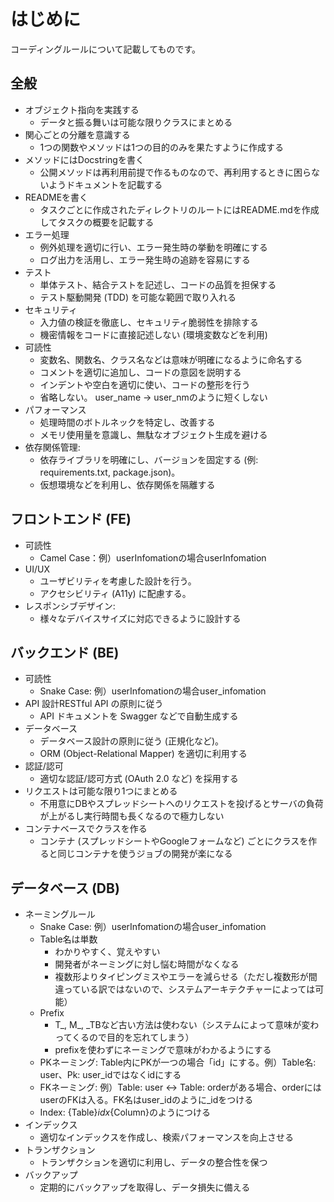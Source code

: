 # はじめに

コーディングルールについて記載してものです。

## 全般

- オブジェクト指向を実践する
    - データと振る舞いは可能な限りクラスにまとめる
- 関心ごとの分離を意識する
    - 1つの関数やメソッドは1つの目的のみを果たすように作成する
- メソッドにはDocstringを書く
    - 公開メソッドは再利用前提で作るものなので、再利用するときに困らないようドキュメントを記載する
- READMEを書く
    - タスクごとに作成されたディレクトリのルートにはREADME.mdを作成してタスクの概要を記載する
- エラー処理
    - 例外処理を適切に行い、エラー発生時の挙動を明確にする
    - ログ出力を活用し、エラー発生時の追跡を容易にする
- テスト
    - 単体テスト、結合テストを記述し、コードの品質を担保する
    - テスト駆動開発 (TDD) を可能な範囲で取り入れる
- セキュリティ
    - 入力値の検証を徹底し、セキュリティ脆弱性を排除する
    - 機密情報をコードに直接記述しない (環境変数などを利用)
- 可読性
    - 変数名、関数名、クラス名などは意味が明確になるように命名する
    - コメントを適切に追加し、コードの意図を説明する
    - インデントや空白を適切に使い、コードの整形を行う
    - 省略しない。 user_name -> user_nmのように短くしない
- パフォーマンス
    - 処理時間のボトルネックを特定し、改善する
    - メモリ使用量を意識し、無駄なオブジェクト生成を避ける
- 依存関係管理:
    - 依存ライブラリを明確にし、バージョンを固定する (例: requirements.txt, package.json)。
    - 仮想環境などを利用し、依存関係を隔離する

## フロントエンド (FE)

- 可読性
    - Camel Case：例）userInfomationの場合userInfomation
- UI/UX
    - ユーザビリティを考慮した設計を行う。
    - アクセシビリティ (A11y) に配慮する。
- レスポンシブデザイン:
    - 様々なデバイスサイズに対応できるように設計する

## バックエンド (BE)

- 可読性
    - Snake Case: 例）userInfomationの場合user_infomation
- API 設計RESTful API の原則に従う
    - API ドキュメントを Swagger などで自動生成する
- データベース
    - データベース設計の原則に従う (正規化など)。
    - ORM (Object-Relational Mapper) を適切に利用する
- 認証/認可
    - 適切な認証/認可方式 (OAuth 2.0 など) を採用する
- リクエストは可能な限り1つにまとめる
    - 不用意にDBやスプレッドシートへのリクエストを投げるとサーバの負荷が上がるし実行時間も長くなるので極力しない
- コンテナベースでクラスを作る
    - コンテナ (スプレッドシートやGoogleフォームなど) ごとにクラスを作ると同じコンテナを使うジョブの開発が楽になる

## データベース (DB)

- ネーミングルール
    - Snake Case: 例）userInfomationの場合user_infomation
    - Table名は単数
        - わかりやすく、覚えやすい
        - 開発者がネーミングに対し悩む時間がなくなる
        - 複数形よりタイピングミスやエラーを減らせる（ただし複数形が間違っている訳ではないので、システムアーキテクチャーによっては可能）
    - Prefix
        - T_, M_, _TBなど古い方法は使わない（システムによって意味が変わってくるので目的を忘れてしまう）
        - prefixを使わずにネーミングで意味がわかるようにする
    - PKネーミング: Table内にPKが一つの場合「id」にする。例）Table名: user、Pk: user_idではなくidにする
    - FKネーミング: 例）Table: user <-> Table: orderがある場合、orderにはuserのFKは入る。FK名はuser_idのように_idをつける
    - Index: {Table}_idx_{Column}のようにつける
- インデックス
    - 適切なインデックスを作成し、検索パフォーマンスを向上させる
- トランザクション
    - トランザクションを適切に利用し、データの整合性を保つ
- バックアップ
    - 定期的にバックアップを取得し、データ損失に備える

